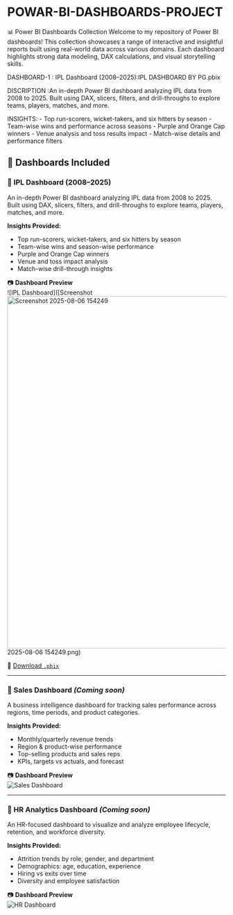 # POWAR-BI-DASHBOARDS-PROJECT

📊 Power BI Dashboards Collection
Welcome to my repository of Power BI dashboards! This collection showcases a range of interactive and insightful reports built using real-world data across various domains. Each dashboard highlights strong data modeling, DAX calculations, and visual storytelling skills.


DASHBOARD-1 : IPL Dashboard (2008–2025):IPL DASHBOARD BY PG.pbix

DISCRIPTION :An in-depth Power BI dashboard analyzing IPL data from 2008 to 2025. Built using DAX, slicers, filters, and drill-throughs to explore teams, players, matches, and more.

INSIGHTS:   - Top run-scorers, wicket-takers, and six hitters by season
            - Team-wise wins and performance across seasons
            - Purple and Orange Cap winners
            - Venue analysis and toss results impact
            - Match-wise details and performance filters


## 📌 Dashboards Included

### 🏏 IPL Dashboard (2008–2025)

An in-depth Power BI dashboard analyzing IPL data from 2008 to 2025. Built using DAX, slicers, filters, and drill-throughs to explore teams, players, matches, and more.

**Insights Provided:**
- Top run-scorers, wicket-takers, and six hitters by season  
- Team-wise wins and season-wise performance  
- Purple and Orange Cap winners  
- Venue and toss impact analysis  
- Match-wise drill-through insights

📷 **Dashboard Preview**  
![IPL Dashboard]([Screenshot <img width="1436" height="813" alt="Screenshot 2025-08-06 154249" src="https://github.com/user-attachments/assets/8022f3ee-4d24-4ada-824a-8d725420ca0a" />
2025-08-06 154249.png)


📁 [Download `.pbix`](./IPL_Dashboard/Dashboard.pbix)

---

### 💼 Sales Dashboard *(Coming soon)*

A business intelligence dashboard for tracking sales performance across regions, time periods, and product categories.

**Insights Provided:**
- Monthly/quarterly revenue trends  
- Region & product-wise performance  
- Top-selling products and sales reps  
- KPIs, targets vs actuals, and forecast

📷 **Dashboard Preview**  
![Sales Dashboard](images/sales_dashboard.png)

---

### 👥 HR Analytics Dashboard *(Coming soon)*

An HR-focused dashboard to visualize and analyze employee lifecycle, retention, and workforce diversity.

**Insights Provided:**
- Attrition trends by role, gender, and department  
- Demographics: age, education, experience  
- Hiring vs exits over time  
- Diversity and employee satisfaction

📷 **Dashboard Preview**  
![HR Dashboard](images/hr_dashboard.png)

